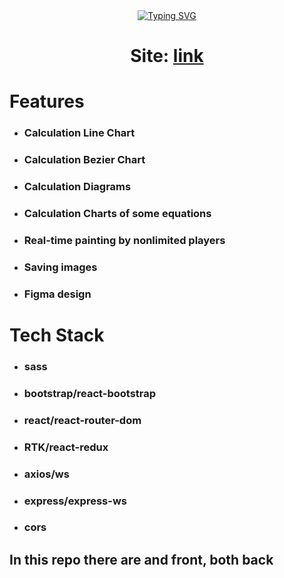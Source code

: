 <div align='center'>
<a href="https://git.io/typing-svg"><img src="https://readme-typing-svg.herokuapp.com?font=&weight=800&size=32&duration=4000&pause=200&color=000000&center=true&width=930&height=55&lines=It's+real-time+painter+with+some+math+equations" alt="Typing SVG" /></a>
</div>

<h1 align='center'>Site: <a href='https://paintonline-business.netlify.app'>link</a></h1>

<h1>Features</h1>

<ul>

<li><h3>Calculation Line Chart</h3></li>
<li><h3>Calculation Bezier Chart</h3></li>
<li><h3>Calculation Diagrams</h3></li>
<li><h3>Calculation Charts of some equations</h3></li>
<li><h3>Real-time painting by nonlimited players</h3></li>
<li><h3>Saving images</h3></li>
<li><h3>Figma design</h3></li>

</ul>

<h1>Tech Stack</h1>

<ul>

<li><h3>sass</h3></li>
<li><h3>bootstrap/react-bootstrap</h3></li>
<li><h3>react/react-router-dom</h3></li>
<li><h3>RTK/react-redux</h3></li>
<li><h3>axios/ws</h3></li>
<li><h3>express/express-ws</h3></li>
<li><h3>cors</h3></li>

</ul>

<h2>In this repo there are and front, both back</h2>
